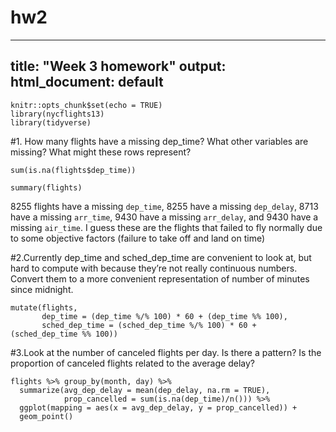 # hw2
---
title: "Week 3 homework"
output:
  html_document: default
---

```{r setup, include=FALSE}
knitr::opts_chunk$set(echo = TRUE)
library(nycflights13)
library(tidyverse)
```


#1. How many flights have a missing dep_time? What other variables are missing? What might these rows represent?

```{r }
sum(is.na(flights$dep_time))

summary(flights)
```
8255 flights have a missing `dep_time`, 8255 have a missing `dep_delay`, 8713 have a missing `arr_time`, 9430 have a missing `arr_delay`, and 9430 have a missing `air_time`. I guess these are the flights that failed to fly normally due to some objective factors (failure to take off and land on time)

#2.Currently dep_time and sched_dep_time are convenient to look at, but hard to compute with because they’re not really continuous numbers. Convert them to a more convenient representation of number of minutes since midnight.

```{r }
mutate(flights,
       dep_time = (dep_time %/% 100) * 60 + (dep_time %% 100),
       sched_dep_time = (sched_dep_time %/% 100) * 60 + (sched_dep_time %% 100))
```

#3.Look at the number of canceled flights per day. Is there a pattern? Is the proportion of canceled flights related to the average delay? 


```{r }
flights %>% group_by(month, day) %>%
  summarize(avg_dep_delay = mean(dep_delay, na.rm = TRUE),
            prop_cancelled = sum(is.na(dep_time)/n())) %>%
  ggplot(mapping = aes(x = avg_dep_delay, y = prop_cancelled)) +
  geom_point()
```
